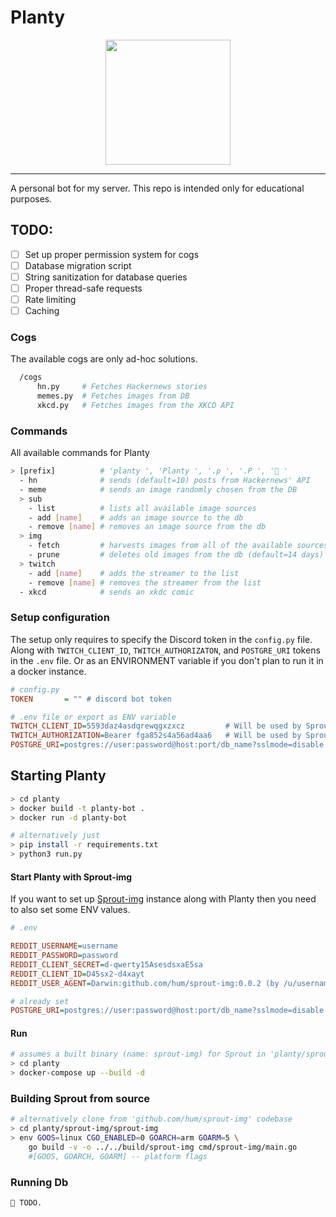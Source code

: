 # Planty
<p align="center"><img src="https://www.flaticon.com/svg/vstatic/svg/708/708503.svg?token=exp=1615149428~hmac=b14439da90bd0da08e51ec098095fa57" width="200" height="200" /></p>

------------------------------------------------------------------------------------------

A personal bot for my server. This repo is intended only for educational purposes.
## TODO:
  - [ ] Set up proper permission system for cogs
  - [ ] Database migration script
  - [ ] String sanitization for database queries
  - [ ] Proper thread-safe requests
  - [ ] Rate limiting
  - [ ] Caching 

### Cogs
The available cogs are only ad-hoc solutions.
```bash
  /cogs
      hn.py     # Fetches Hackernews stories
      memes.py  # Fetches images from DB
      xkcd.py   # Fetches images from the XKCD API
```

### Commands
All available commands for Planty
```bash
> [prefix]          # 'planty ', 'Planty ', '.p ', '.P ', '🌱 '
  - hn              # sends (default=10) posts from Hackernews' API
  - meme            # sends an image randomly chosen from the DB
  > sub
    - list          # lists all available image sources          
    - add [name]    # adds an image source to the db
    - remove [name] # removes an image source from the db
  > img
    - fetch         # harvests images from all of the available sources
    - prune         # deletes old images from the db (default=14 days)
  > twitch
    - add [name]    # adds the streamer to the list
    - remove [name] # removes the streamer from the list
  - xkcd            # sends an xkdc comic
```

### Setup configuration
The setup only requires to specify the Discord token in the `config.py` file. Along with `TWITCH_CLIENT_ID`, `TWITCH_AUTHORIZATON`, and `POSTGRE_URI` tokens in the `.env` file. Or as an ENVIRONMENT variable if you don't plan to run it in a docker instance.

```ini
# config.py
TOKEN       = "" # discord bot token

# .env file or export as ENV variable
TWITCH_CLIENT_ID=5593daz4asdqrewqgxzxcz         # Will be used by Sprout-img instead SoonTM
TWITCH_AUTHORIZATION=Bearer fga852s4a56ad4aa6   # Will be used by Sprout-img instead SoonTM
POSTGRE_URI=postgres://user:password@host:port/db_name?sslmode=disable
```

## Starting Planty
```bash
> cd planty
> docker build -t planty-bot .
> docker run -d planty-bot

# alternatively just
> pip install -r requirements.txt
> python3 run.py
```

#### Start Planty with Sprout-img
If you want to set up [Sprout-img](https://github.com/hum/sprout-img) instance along with Planty then you need to also   set some ENV values.

```ini
# .env

REDDIT_USERNAME=username
REDDIT_PASSWORD=password
REDDIT_CLIENT_SECRET=d-qwerty15AsesdsxaE5sa
REDDIT_CLIENT_ID=D45sx2-d4xayt
REDDIT_USER_AGENT=Darwin:github.com/hum/sprout-img:0.0.2 (by /u/username)

# already set
POSTGRE_URI=postgres://user:password@host:port/db_name?sslmode=disable
```

#### Run
```bash
# assumes a built binary (name: sprout-img) for Sprout in 'planty/sprout-img/build'
> cd planty
> docker-compose up --build -d 
```

### Building Sprout from source
```bash
# alternatively clone from 'github.com/hum/sprout-img' codebase
> cd planty/sprout-img/sprout-img
> env GOOS=linux CGO_ENABLED=0 GOARCH=arm GOARM=5 \
    go build -v -o ../../build/sprout-img cmd/sprout-img/main.go
    #[GOOS, GOARCH, GOARM] -- platform flags
```

### Running Db
```🌱 TODO.```
